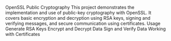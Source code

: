 OpenSSL Public Cryptography
This project demonstrates the implementation and use of public-key cryptography with OpenSSL. It covers basic encryption and decryption using RSA keys, signing and verifying messages, and secure communication using certificates.
Usage
Generate RSA Keys
Encrypt and Decrypt Data
Sign and Verify Data
Working with Certificates
